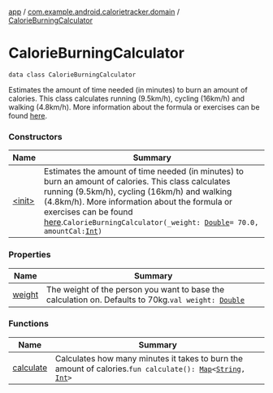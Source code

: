 [app](../../index.md) / [com.example.android.calorietracker.domain](../index.md) / [CalorieBurningCalculator](./index.md)

# CalorieBurningCalculator

`data class CalorieBurningCalculator`

Estimates the amount of time needed (in minutes) to burn an amount of calories.
This class calculates running (9.5km/h), cycling (16km/h) and walking (4.8km/h).
More information about the formula or exercises can be found [here](https://www.hss.edu/conditions_burning-calories-with-exercise-calculating-estimated-energy-expenditure.asp).

### Constructors

| Name | Summary |
|---|---|
| [&lt;init&gt;](-init-.md) | Estimates the amount of time needed (in minutes) to burn an amount of calories. This class calculates running (9.5km/h), cycling (16km/h) and walking (4.8km/h). More information about the formula or exercises can be found [here](https://www.hss.edu/conditions_burning-calories-with-exercise-calculating-estimated-energy-expenditure.asp).`CalorieBurningCalculator(_weight: `[`Double`](https://kotlinlang.org/api/latest/jvm/stdlib/kotlin/-double/index.html)` = 70.0, amountCal: `[`Int`](https://kotlinlang.org/api/latest/jvm/stdlib/kotlin/-int/index.html)`)` |

### Properties

| Name | Summary |
|---|---|
| [weight](weight.md) | The weight of the person you want to base the calculation on. Defaults to 70kg.`val weight: `[`Double`](https://kotlinlang.org/api/latest/jvm/stdlib/kotlin/-double/index.html) |

### Functions

| Name | Summary |
|---|---|
| [calculate](calculate.md) | Calculates how many minutes it takes to burn the amount of calories.`fun calculate(): `[`Map`](https://kotlinlang.org/api/latest/jvm/stdlib/kotlin.collections/-map/index.html)`<`[`String`](https://kotlinlang.org/api/latest/jvm/stdlib/kotlin/-string/index.html)`, `[`Int`](https://kotlinlang.org/api/latest/jvm/stdlib/kotlin/-int/index.html)`>` |
